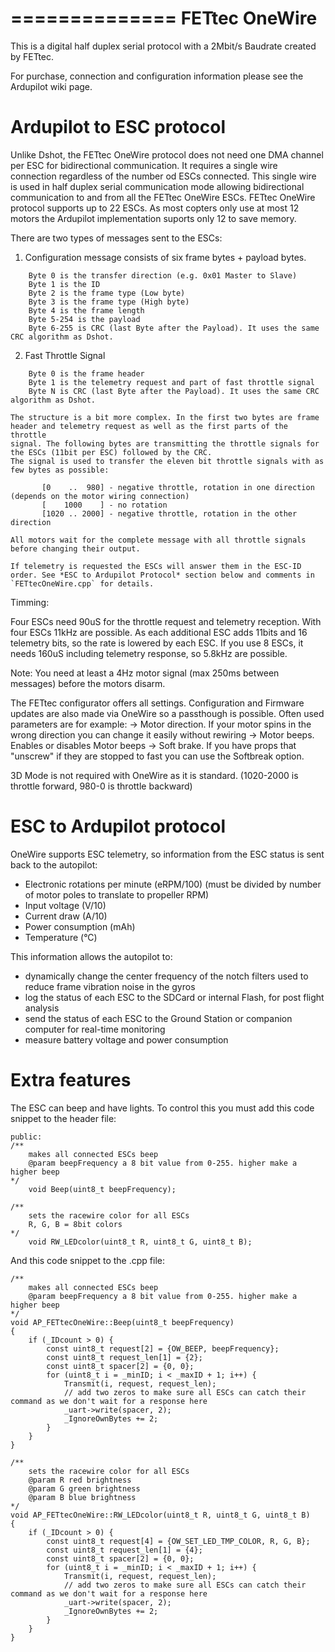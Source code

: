 
==============
FETtec OneWire
==============

This is a digital half duplex serial protocol with a 2Mbit/s Baudrate created by FETtec.

For purchase, connection and configuration information please see the Ardupilot wiki page.


Ardupilot to ESC protocol
=========================

Unlike Dshot, the FETtec OneWire protocol does not need one DMA channel per ESC for bidirectional communication. It requires a single wire connection regardless of the number od ESCs connected.
This single wire is used in half duplex serial communication mode allowing bidirectional communication to and from all the FETtec OneWire ESCs.
FETtec OneWire protocol supports up to 22 ESCs. As most copters only use at most 12 motors the Ardupilot implementation suports only 12 to save memory.

There are two types of messages sent to the ESCs:

1. Configuration message consists of six frame bytes + payload bytes.

```
    Byte 0 is the transfer direction (e.g. 0x01 Master to Slave)
    Byte 1 is the ID
    Byte 2 is the frame type (Low byte)
    Byte 3 is the frame type (High byte)
    Byte 4 is the frame length
    Byte 5-254 is the payload
    Byte 6-255 is CRC (last Byte after the Payload). It uses the same CRC algorithm as Dshot.
```	

2. Fast Throttle Signal

```
    Byte 0 is the frame header
    Byte 1 is the telemetry request and part of fast throttle signal
    Byte N is CRC (last Byte after the Payload). It uses the same CRC algorithm as Dshot.
```	
    The structure is a bit more complex. In the first two bytes are frame header and telemetry request as well as the first parts of the throttle
    signal. The following bytes are transmitting the throttle signals for the ESCs (11bit per ESC) followed by the CRC.
    The signal is used to transfer the eleven bit throttle signals with as few bytes as possible:
```
       [0    ..  980] - negative throttle, rotation in one direction (depends on the motor wiring connection)
       [    1000    ] - no rotation
       [1020 .. 2000] - negative throttle, rotation in the other direction
```
    All motors wait for the complete message with all throttle signals before changing their output.

    If telemetry is requested the ESCs will answer them in the ESC-ID order. See *ESC to Ardupilot Protocol* section below and comments in `FETtecOneWire.cpp` for details.
	

Timming:

Four ESCs need 90uS for the throttle request and telemetry reception. With four ESCs 11kHz are possible. As each additional ESC adds 11bits	and 16 telemetry bits, so the rate is lowered by each ESC. If you use 8 ESCs, it needs 160uS including telemetry response, so 5.8kHz are possible. 
	
Note: You need at least a 4Hz motor signal (max 250ms between messages) before the motors disarm.

The FETtec configurator offers all settings. Configuration and Firmware updates are also made via OneWire so a passthough is possible.
Often used parameters are for example: 
-> Motor direction. If your motor spins in the wrong direction you can change it easily without rewiring
-> Motor beeps. Enables or disables Motor beeps
-> Soft brake. If you have props that "unscrew" if they are stopped to fast you can use the Softbreak option. 

3D Mode is not required with OneWire as it is standard. (1020-2000 is throttle forward, 980-0 is throttle backward)
	
	
ESC to Ardupilot protocol
=========================

OneWire supports ESC telemetry, so information from the ESC status is sent back to the autopilot:

- Electronic rotations per minute (eRPM/100) (must be divided by number of motor poles to translate to propeller RPM)
- Input voltage (V/10)
- Current draw (A/10)
- Power consumption (mAh)
- Temperature (°C)

This information allows the autopilot to:

- dynamically change the center frequency of the notch filters used to reduce frame vibration noise in the gyros
- log the status of each ESC to the SDCard or internal Flash, for post flight analysis
- send the status of each ESC to the Ground Station or companion computer for real-time monitoring
- measure battery voltage and power consumption


Extra features
==============

The ESC can beep and have lights. To control this you must add this code snippet to the header file:

```
public:
/**
    makes all connected ESCs beep
    @param beepFrequency a 8 bit value from 0-255. higher make a higher beep
*/
    void Beep(uint8_t beepFrequency);

/**
    sets the racewire color for all ESCs
    R, G, B = 8bit colors
*/
    void RW_LEDcolor(uint8_t R, uint8_t G, uint8_t B);
```

And this code snippet to the .cpp file:

```
/**
    makes all connected ESCs beep
    @param beepFrequency a 8 bit value from 0-255. higher make a higher beep
*/
void AP_FETtecOneWire::Beep(uint8_t beepFrequency)
{
    if (_IDcount > 0) {
        const uint8_t request[2] = {OW_BEEP, beepFrequency};
        const uint8_t request_len[1] = {2};
        const uint8_t spacer[2] = {0, 0};
        for (uint8_t i = _minID; i < _maxID + 1; i++) {
            Transmit(i, request, request_len);
            // add two zeros to make sure all ESCs can catch their command as we don't wait for a response here
            _uart->write(spacer, 2);
            _IgnoreOwnBytes += 2;
        }
    }
}

/**
    sets the racewire color for all ESCs
    @param R red brightness
    @param G green brightness
    @param B blue brightness
*/
void AP_FETtecOneWire::RW_LEDcolor(uint8_t R, uint8_t G, uint8_t B)
{
    if (_IDcount > 0) {
        const uint8_t request[4] = {OW_SET_LED_TMP_COLOR, R, G, B};
        const uint8_t request_len[1] = {4};
        const uint8_t spacer[2] = {0, 0};
        for (uint8_t i = _minID; i < _maxID + 1; i++) {
            Transmit(i, request, request_len);
            // add two zeros to make sure all ESCs can catch their command as we don't wait for a response here
            _uart->write(spacer, 2);
            _IgnoreOwnBytes += 2;
        }
    }
}
```
